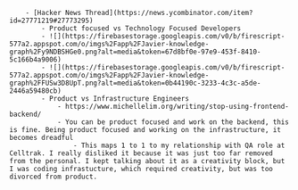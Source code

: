         - [Hacker News Thread](https://news.ycombinator.com/item?id=27771219#27773295)
            - Product focused vs Technology Focused Developers
            - ![](https://firebasestorage.googleapis.com/v0/b/firescript-577a2.appspot.com/o/imgs%2Fapp%2FJavier-knowledge-graph%2Fy9NDBSHGe0.png?alt=media&token=67d8bf0e-97e9-453f-8410-5c166b4a9006)
            - ![](https://firebasestorage.googleapis.com/v0/b/firescript-577a2.appspot.com/o/imgs%2Fapp%2FJavier-knowledge-graph%2FFUSw3D8UpT.png?alt=media&token=0b44190c-3233-4c3c-a5de-2446a59480cb)
            - Product vs Infrastructure Engineers
                - https://www.michellelim.org/writing/stop-using-frontend-backend/
                - You can be product focused and work on the backend, this is fine. Being product focused and working on the infrastructure, it becomes dreadful
                    - This maps 1 to 1 to my relationship with QA role at Celltrak. I really disliked it because it was just too far removed from the personal. I kept talking about it as a creativity block, but I was coding infrastucture, which required creativity, but was too divorced from product.